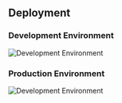 ## Deployment

### Development Environment

![Development Environment](embed:DevelopmentEnvironment)

### Production Environment

![Development Environment](embed:ProductionEnvironment)